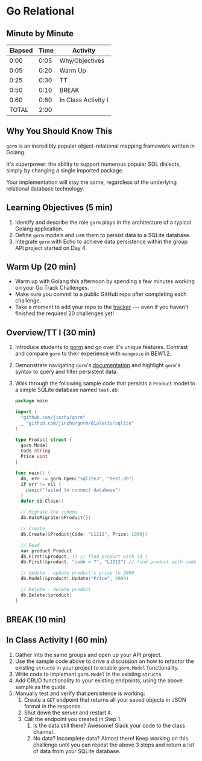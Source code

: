 # Go Relational

## Minute by Minute

| **Elapsed** | **Time**  | **Activity**              |
| ----------- | --------- | ------------------------- |
| 0:00        | 0:05      | Why/Objectives            |
| 0:05        | 0:20      | Warm Up                   |
| 0:25        | 0:30      | TT                        |
| 0:50        | 0:10      | BREAK                     |
| 0:60        | 0:60      | In Class Activity I       |
| TOTAL       | 2:00      |                           |

## Why You Should Know This

`gorm` is an incredibly popular object-relational mapping framework written in Golang.

It's superpower: the ability to support numerous popular SQL dialects, simply by changing a single imported package.

Your implementation will stay the same, regardless of the underlying relational database technology.

## Learning Objectives (5 min)

1. Identify and describe the role `gorm` plays in the architecture of a typical Golang application.
2. Define `gorm` models and use them to persist data to a SQLite database.
3. Integrate `gorm` with Echo to achieve data persistence within the group API project started on Day 4.

## Warm Up (20 min)

- Warm up with Golang this afternoon by spending a few minutes working on your Go Track Challenges.
- Make sure you commit to a public GitHub repo after completing each challenge.
- Take a moment to add your repo to the [tracker](https://make.sc/trackbew2.5) --- even if you haven't finished the required 20 challenges yet!

## Overview/TT I (30 min)

1. Introduce students to [gorm](http://gorm.io) and go over it's unique features. Contrast and compare `gorm` to their experience with `mongoose` in BEW1.2.

2. Demonstrate navigating `gorm`'s [documentation](http://gorm.io/docs/) and highlight `gorm`'s syntax to query and filter persistent data.

3. Walk through the following sample code that persists a `Product` model to a simple SQLite database named `test.db`:

    ```go
    package main

    import (
      "github.com/jinzhu/gorm"
      _ "github.com/jinzhu/gorm/dialects/sqlite"
    )

    type Product struct {
      gorm.Model
      Code string
      Price uint
    }

    func main() {
      db, err := gorm.Open("sqlite3", "test.db")
      if err != nil {
        panic("failed to connect database")
      }
      defer db.Close()

      // Migrate the schema
      db.AutoMigrate(&Product{})

      // Create
      db.Create(&Product{Code: "L1212", Price: 1000})

      // Read
      var product Product
      db.First(&product, 1) // find product with id 1
      db.First(&product, "code = ?", "L1212") // find product with code l1212

      // Update - update product's price to 2000
      db.Model(&product).Update("Price", 2000)

      // Delete - delete product
      db.Delete(&product)
    }
    ```

## BREAK (10 min)

## In Class Activity I (60 min)

1. Gather into the same groups and open up your API project.
2. Use the sample code above to drive a discussion on how to refactor the existing `struct`s in your project to enable `gorm.Model` functionality.
3. Write code to implement `gorm.Model` in the existing `struct`s.
4. Add CRUD functionality to your existing endpoints, using the above sample as the guide.
5. Manually test and verify that persistence is working:
   1.  Create a `GET` endpoint that returns all your saved objects in JSON format in the response.
   2.  Shut down the server and restart it.
   3.  Call the endpoint you created in Step 1.
       1.  Is the data still there? Awesome! Slack your code to the class channel.
       2.  No data? Incomplete data? Almost there! Keep working on this challenge until you can repeat the above 3 steps and return a list of data from your SQLite database.


